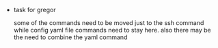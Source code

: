 * task for gregor

  some of the commands need to be moved just to the ssh command while config yaml
  file commands need to stay here.
  also there may be the need to combine the yaml command
